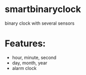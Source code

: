 smartbinaryclock
================

binary clock with several sensors



Features:
================
* hour, minute, second
* day, month, year
* alarm clock
